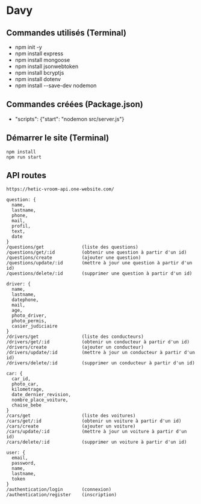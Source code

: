 # Davy

## Commandes utilisés (Terminal)
- npm init -y
- npm install express
- npm install mongoose
- npm install jsonwebtoken
- npm install bcryptjs
- npm install dotenv
- npm install --save-dev nodemon

## Commandes créées (Package.json)
- "scripts": {"start": "nodemon src/server.js"}

## Démarrer le site (Terminal)
````shell
npm install
npm run start
````

## API routes
````shell
https://hetic-vroom-api.one-website.com/

question: {
  name,
  lastname,
  phone,
  mail,
  profil,
  text,
  date
}
/questions/get              (liste des questions)
/questions/get/:id          (obtenir une question à partir d'un id)
/questions/create           (ajouter une question)
/questions/update/:id       (mettre à jour une question à partir d'un id)
/questions/delete/:id       (supprimer une question à partir d'un id)

driver: {
  name,
  lastname,
  datephone,
  mail,
  age,
  photo_driver,
  photo_permis,
  casier_judiciaire
}
/drivers/get                (liste des conducteurs)
/drivers/get/:id            (obtenir un conducteur à partir d'un id)
/drivers/create             (ajouter un conducteur)
/drivers/update/:id         (mettre à jour un conducteur à partir d'un id)
/drivers/delete/:id         (supprimer un conducteur à partir d'un id)

car: {
  car_id,
  photo_car,
  kilometrage,
  date_dernier_revision,
  nombre_place_voiture,
  chaise_bebe
}
/cars/get                   (liste des voitures)
/cars/get/:id               (obtenir un voiture à partir d'un id)
/cars/create                (ajouter un voiture)
/cars/update/:id            (mettre à jour un voiture à partir d'un id)
/cars/delete/:id            (supprimer un voiture à partir d'un id)

user: {
  email,
  password,
  name,
  lastname,
  token
}
/authentication/login       (connexion)
/authentication/register    (inscription)
````